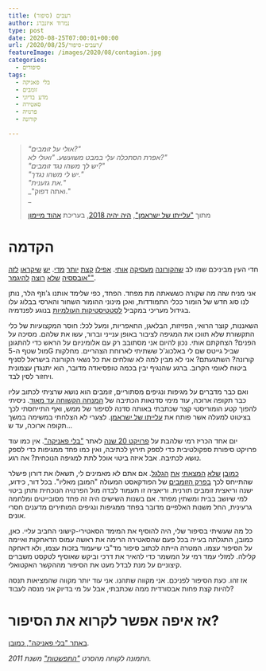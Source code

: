 ```yaml
---
title: רעבים (סיפור)
author: נמרוד איזנברג
type: post
date: 2020-08-25T07:00:01+00:00
url: /2020/08/25/רעבים-סיפור/
featureImage: /images/2020/08/contagion.jpg
categories:
  - סיפורים
tags:
  - בלי פאניקה
  - זומבים
  - מדע בדיוני
  - סאטירה
  - פרנויה
  - קורונה

---
```

> _"אולי על זומבים?"_  
> _אפרת הסתכלה עלַי במבט משועשע. "ואולי לא?"_  
> _"יש לך משהו נגד זומבים?"_  
> _"יש לי משהו נגדך."_  
> _"את גזענית."_  
> _"ואתה דפוק."  
>_ 
> 
> מתוך ["עלייתו של ישראמן"][1], [היה יהיה 2018][2], בעריכת [אהוד מיימון][3]

# הקדמה

חדי העין מביניכם שמו לב [שהקורונה][4] [מעסיקה][5] [אותי][6]. [אפילו][7] [קצת][8] [יותר][9] [מדי][10]. [יש][11] [שיקראו][12] [לזה][13] ["אובססיה][14] [שלא][15] [רוצה][16] [להיגמר"][17].

אני מניח שזה מה שקורה כששאתה מת מפחד. הפחד, כפי שלימד אותנו ג'וזף הלר, נותן לנו סוג חדש של הומור ככלי התמודדות, ואכן מינוני ההומור השחור והארסי בבלוג עלו בגידול מעריכי במקביל [לסטטיסטיקות העולמיות][18] בנוגע לפנדמיה.

השאננות, קוצר הרואי, הפזיזות, הבלאגן, החאפריות, ומעל לכל: חוסר המקצועיות של כלי התקשורת שלא תווכו את המגיפה לציבור באופן ענייני וברור, עשו את שלהם. מסיכה על הפנים? הצחקתם אותי. נכון להיום אני מסתובב רק עם אלומיניום על הראש כדי להתגונן מול שטף ה-5G שביל גייטס שם לי באלכוג'ל ששתיתי לארוחת הצהריים. מחלקות קורונה? השתגעתם? אני לא מבין למה לא שולחים את כל נשאי הקורונה בישראל לסניף ביטוח לאומי הקרוב. ברגע שהנגיף יבין בכמה טופסיאדה מדובר, הוא יתנגדן עצמונית ויחזור לסין לבד.

ואם כבר מדברים על מגיפות ונגיפים מסתוריים, זומבים הוא נושא שרציתי לכתוב עליו כבר תקופה ארוכה, עוד מימי סדנאות הכתיבה של [המנחה הקשוחה עד מאוד][19]. ניסיתי להפוך קטע הומוריסטי קצר שכתבתי באותה סדנה לסיפור של ממש, ואף התייחסתי לכך בציטוט למעלה אשר פותח את [עלייתו של ישראמן][1]. לצערי לא הצלחתי במשימה במשך תקופה ארוכה, עד ש&#8230;

יום אחד הכריז רמי שלהבת על [פרויקט 20 שנה][20] לאתר ["בלי פאניקה"][21]. אין כמו עוד פרויקט סיפורת ספקולטיבית כדי לספק תירוץ לכתיבה, ואין כמו פחד ממגיפות כדי לספק _נושא_ לכתיבה. אבל איזה ביטוי אוכל לתת למגיפה הנוכחית? אה רגע.

[כמובן][22] [שלא][23] [המצאתי][24] [את][25] [הגלגל][26]. אם אתם לא מאמינים לי, תשאלו את דורון פישלר שהתייחס לכך [בפרק הזומבים][27] של הפודקאסט המעולה "המובן מאליו". בכל דור, כידוע, ישנה וריאצית זומבים תורנית. וריאציה זו תעמוד לבדה מול הפרנויה הנוכחית ותתן ביטוי למי שיושב בבית ומשתין מפחד. אם בשנות השישים היה זה פחד מסובייטים ומלחמה גרעינית, החל משנות האלפיים מדובר בפחד ממגיפות ונגיפים המותירים מדענים חסרי אונים.

כל מה שעשיתי בסיפור שלי, היה להוסיף את המימד הסאטירי-קישוני החביב עליי. כאן, כמובן, התגלתה בעייה בכל פעם שהסאטירה הרימה את ראשה עמוס הדאחקות ואיימה על הסיפור עצמו. המטרה הייתה לכתוב סיפור מד"בי שיעמוד בזכות עצמו, ולא דאחקה קלילה. למזלי עמד רמי על המשמר כדי להאיר את דרכי וביקש שאוסיף לטקסט משברים קיצוניים על מנת לבדל מעט את הסיפור מההקשר האקטואלי.

אז זהו. כעת הסיפור לפניכם. אני מקווה שתהנו. אני עוד יותר מקווה שהמציאות תנסה להיות קצת פחות אבסורדית ממה שכתבתי, אבל על מי בדיוק אני מנסה לעבוד?

# אז איפה אפשר לקרוא את הסיפור?

[באתר "בלי פאניקה", כמובן][28].

_התמונה לקוחה מהסרט ["התפשטות"][29] משנת 2011._

 [1]: /2019/08/08/%d7%a2%d7%9c%d7%99%d7%99%d7%aa%d7%95-%d7%a9%d7%9c-%d7%99%d7%a9%d7%a8%d7%90%d7%9e%d7%9f-%d7%a1%d7%99%d7%a4%d7%95%d7%a8/
 [2]: http://annual.sf-f.org.il/?cat=14
 [3]: https://my2centssf.blogspot.com/
 [4]: /2020/02/29/%d7%94%d7%9e%d7%95%d7%a2%d7%9e%d7%93-%d7%94%d7%9e%d7%95%d7%a2%d7%93%d7%a3/
 [5]: /2020/03/11/%d7%a8%d7%90%d7%99%d7%95%d7%9f-%d7%a2%d7%9d-%d7%94-rna-2/
 [6]: /2020/03/14/%d7%94%d7%97%d7%95%d7%9c%d7%94-%d7%94%d7%9e%d7%90%d7%94/
 [7]: /2020/03/16/%d7%91%d7%9c%d7%99-%d7%a4%d7%90%d7%a0%d7%99%d7%a7%d7%94/
 [8]: /2020/03/21/%d7%90%d7%9e%d7%a8%d7%95-%d7%a9%d7%a6%d7%a8%d7%99%d7%9a/
 [9]: /2020/03/25/%d7%a7%d7%a4%d7%94-%d7%91%d7%95%d7%a5-%d7%a4%d7%90%d7%a0%d7%a4%d7%99%d7%a7/
 [10]: /2020/03/31/%d7%a2%d7%a7%d7%95%d7%9e%d7%94-%d7%a0%d7%95%d7%a8%d7%95%d7%95%d7%92%d7%99%d7%aa-%d7%9b%d7%97%d7%95%d7%9c%d7%94/
 [11]: /2020/04/18/%d7%91%d7%99%d7%aa-%d7%a1%d7%a4%d7%a8-%d7%9c%d7%94%d7%aa%d7%9e%d7%95%d7%98%d7%98%d7%95%d7%aa-%d7%a2%d7%a6%d7%91%d7%99%d7%9d-2/
 [12]: /2020/05/02/%d7%a8%d7%a1%d7%99%d7%a1%d7%99%d7%9d-%d7%9e%d7%a2%d7%95%d7%9c%d7%9e%d7%95%d7%aa-2020-%d7%94%d7%9b%d7%a0%d7%a1-%d7%a9%d7%9c%d7%90-%d7%94%d7%99%d7%94/
 [13]: /2020/05/16/%d7%92%d7%9d-%d7%94%d7%9d-%d7%99%d7%9b%d7%95%d7%9c%d7%99%d7%9d/
 [14]: /2020/05/29/%d7%9c%d7%a1/
 [15]: /2020/07/02/%d7%93%d7%95%d7%a7%d7%98%d7%95%d7%a8-%d7%9e%d7%95%d7%95%d7%aa/
 [16]: /2020/07/21/%d7%94%d7%9e%d7%93%d7%99%d7%a0%d7%94-%d7%a9%d7%9c-%d7%a9%d7%a8%d7%93%d7%99%d7%a0%d7%92%d7%a8/
 [17]: /2020/07/29/%d7%94%d7%a4%d7%a8%d7%95%d7%99%d7%a7%d7%98%d7%95%d7%a8/
 [18]: https://www.worldometers.info/coronavirus/
 [19]: https://gelbfish.com/
 [20]: http://www.blipanika.co.il/?p=4792
 [21]: http://www.blipanika.co.il
 [22]: https://www.imdb.com/title/tt0816711/
 [23]: https://www.imdb.com/title/tt0289043/
 [24]: https://www.imdb.com/title/tt1520211/
 [25]: https://www.imdb.com/title/tt4547056/
 [26]: https://www.imdb.com/title/tt0480249/
 [27]: https://www.kan.org.il/Podcast/item.aspx/?pid=8253
 [28]: http://www.blipanika.co.il/?p=4843
 [29]: https://www.imdb.com/title/tt1598778/

